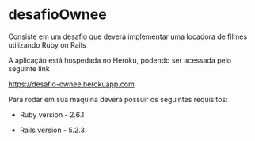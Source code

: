 # desafioOwnee
Consiste em um desafio que deverá implementar uma locadora de filmes utilizando Ruby on Rails

A aplicação está hospedada no Heroku, podendo ser acessada pelo seguinte link

https://desafio-ownee.herokuapp.com

Para rodar em sua maquina deverá possuir os seguintes requisitos:

* Ruby version - 2.6.1

* Rails version - 5.2.3
